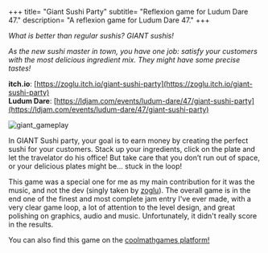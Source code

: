 +++
title= "Giant Sushi Party"
subtitle= "Reflexion game for Ludum Dare 47."
description= "A reflexion game for Ludum Dare 47."
+++

_What is better than regular sushis? GIANT sushis!_

_As the new sushi master in town, you have one job: satisfy your customers with the most delicious ingredient mix. They might have some precise tastes!_

**itch.io**: [https://zoglu.itch.io/giant-sushi-party](https://zoglu.itch.io/giant-sushi-party)  
**Ludum Dare**: [https://ldjam.com/events/ludum-dare/47/giant-sushi-party](https://ldjam.com/events/ludum-dare/47/giant-sushi-party)

![giant_gameplay](/assets/img/giant_sushi_party_gameplay_1.png)

In GIANT Sushi party, your goal is to earn money by creating the perfect sushi for your customers. Stack up your ingredients, click on the plate and let the travelator do his office! But take care that you don’t run out of space, or your delicious plates might be… stuck in the loop!

This game was a special one for me as my main contribution for it was the music, and not the dev (singly taken by [zoglu](http://zoglu.net/)). The overall game is in the end one of the finest and most complete jam entry I've ever made, with a very clear game loop, a lot of attention to the level design, and great polishing on graphics, audio and music. Unfortunately, it didn't really score in the results.

You can also find this game on the [coolmathgames platform!](https://www.coolmathgames.com/fr/0-giant-sushi-party)